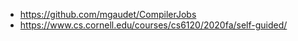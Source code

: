 
- https://github.com/mgaudet/CompilerJobs
- https://www.cs.cornell.edu/courses/cs6120/2020fa/self-guided/
